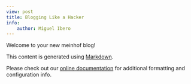 ```yaml
---
view: post
title: Blogging Like a Hacker
info:
    author: Miguel Ibero
---
```

Welcome to your new meinhof blog!

This content is generated using [Markdown](http://daringfireball.net/projects/markdown/syntax).

Please check out our [online documentation](https://github.com/miguelibero/meinhof/wiki) for additional
formatting and configuration info.

